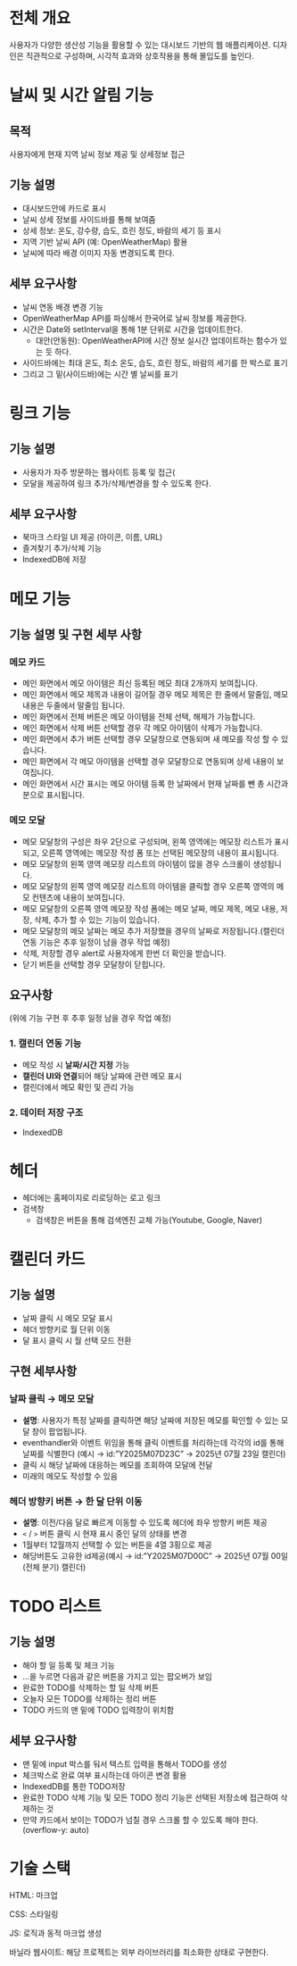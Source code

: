 # 전체 개요

사용자가 다양한 생산성 기능을 활용할 수 있는 대시보드 기반의 웹 애플리케이션. 디자인은 직관적으로 구성하며, 시각적 효과와 상호작용을 통해 몰입도를 높인다.

# 날씨 및 시간 알림 기능

## 목적

사용자에게 현재 지역 날씨 정보 제공 및 상세정보 접근

## 기능 설명

- 대시보드안에 카드로 표시
- 날씨 상세 정보를 사이드바를 통해 보여줌
- 상세 정보: 온도, 강수량, 습도, 흐린 정도, 바람의 세기 등 표시
- 지역 기반 날씨 API (예: OpenWeatherMap) 활용
- 날씨에 따라 배경 이미지 자동 변경되도록 한다.

## **세부 요구사항**

- 날씨 연동 배경 변경 기능
- OpenWeatherMap API를 파싱해서 한국어로 날씨 정보를 제공한다.
- 시간은 Date와 setInterval을 통해 1분 단위로 시간을 업데이트한다.
  - 대안(안동원): OpenWeatherAPI에 시간 정보 실시간 업데이트하는 함수가 있는 듯 하다.
- 사이드바에는 최대 온도, 최소 온도, 습도, 흐린 정도, 바람의 세기를 한 박스로 표기
- 그리고 그 밑(사이드바)에는 시간 별 날씨를 표기

# 링크 기능

## 기능 설명

- 사용자가 자주 방문하는 웹사이트 등록 및 접근(
- 모달을 제공하여 링크 추가/삭제/변경을 할 수 있도록 한다.

## **세부 요구사항**

- 북마크 스타일 UI 제공 (아이콘, 이름, URL)
- 즐겨찾기 추가/삭제 기능
- IndexedDB에 저장

# 메모 기능

## 기능 설명 및 구현 세부 사항

### 메모 카드

- 메인 화면에서 메모 아이템은 최신 등록된 메모 최대 2개까지 보여집니다.
- 메인 화면에서 메모 제목과 내용이 길어질 경우 메모 제목은 한 줄에서 말줄임, 메모 내용은 두줄에서 말줄임 됩니다.
- 메인 화면에서 전체 버튼은 메모 아이템을 전체 선택, 해제가 가능합니다.
- 메인 화면에서 삭제 버튼 선택할 경우 각 메모 아이템이 삭제가 가능합니다.
- 메인 화면에서 추가 버튼 선택할 경우 모달창으로 연동되며 새 메모를 작성 할 수 있습니다.
- 메인 화면에서 각 메모 아이템을 선택할 경우 모달창으로 연동되며 상세 내용이 보여집니다.
- 메인 화면에서 시간 표시는 메모 아이템 등록 한 날짜에서 현재 날짜를 뺀 총 시간과 분으로 표시됩니다.

### 메모 모달

- 메모 모달창의 구성은 좌우 2단으로 구성되며, 왼쪽 영역에는 메모장 리스트가 표시되고, 오른쪽 영역에는 메모장 작성 폼 또는 선택된 메모장의 내용이 표시됩니다.
- 메모 모달창의 왼쪽 영역 메모장 리스트의 아이템이 많을 경우 스크롤이 생성됩니다.
- 메모 모달창의 왼쪽 영역 메모장 리스트의 아이템을 클릭할 경우 오른쪽 영역의 메모 컨텐츠에 내용이 보여집니다.
- 메모 모달창의 오른쪽 영역 메모장 작성 폼에는 메모 날짜, 메모 제목, 메모 내용, 저장, 삭제, 추가 할 수 있는 기능이 있습니다.
- 메모 모달창의 메모 날짜는 메모 추가 저장했을 경우의 날짜로 저장됩니다.(캘린더 연동 기능은 추후 일정이 남을 경우 작업 예정)
- 삭제, 저장할 경우 alert로 사용자에게 한번 더 확인을 받습니다.
- 닫기 버튼을 선택할 경우 모달창이 닫힙니다.

## 요구사항

(위에 기능 구현 후 추후 일정 남을 경우 작업 예정)

### 1. 캘린더 연동 기능

- 메모 작성 시 **날짜/시간 지정** 가능
- **캘린더 UI와 연결**되어 해당 날짜에 관련 메모 표시
- 캘린더에서 메모 확인 및 관리 가능

### 2. 데이터 저장 구조

- IndexedDB

# 헤더

- 헤더에는 홈페이지로 리로딩하는 로고 링크
- 검색창
  - 검색창은 버튼을 통해 검색엔진 교체 가능(Youtube, Google, Naver)

# 캘린더 카드

## 기능 설명

- 날짜 클릭 시 메모 모달 표시
- 헤더 방향키로 월 단위 이동
- 달 표시 클릭 시 월 선택 모드 전환

## 구현 세부사항

### 날짜 클릭 → 메모 모달

- **설명**: 사용자가 특정 날짜를 클릭하면 해당 날짜에 저장된 메모를 확인할 수 있는 모달 창이 팝업됩니다.
- eventhandler와 이벤트 위임을 통해 클릭 이벤트를 처리하는데 각각의 id를 통해 날짜를 식별한다
  (예시 → id:”Y2025M07D23C” → 2025년 07월 23일 캘린더)
- 클릭 시 해당 날짜에 대응하는 메모를 조회하여 모달에 전달
- 미래의 메모도 작성할 수 있음

### 헤더 방향키 버튼 → 한 달 단위 이동

- **설명**: 이전/다음 달로 빠르게 이동할 수 있도록 헤더에 좌우 방향키 버튼 제공
- `<` / `>` 버튼 클릭 시 현재 표시 중인 달의 상태를 변경
- 1월부터 12월까지 선택할 수 있는 버튼을 4열 3횡으로 제공
- 해당버튼도 고유한 id제공(예시 → id:”Y2025M07D00C” → 2025년 07월 00일(전체 분기) 캘린더)

# TODO 리스트

## 기능 설명

- 해야 할 일 등록 및 체크 기능
- …을 누르면 다음과 같은 버튼을 가지고 있는 팝오버가 보임
- 완료한 TODO를 삭제하는 할 일 삭제 버튼
- 오늘자 모든 TODO를 삭제하는 정리 버튼
- TODO 카드의 맨 밑에 TODO 입력창이 위치함

## **세부 요구사항**

- 맨 밑에 input 박스를 둬서 텍스트 입력을 통해서 TODO를 생성
- 체크박스로 완료 여부 표시하는데 아이콘 변경 활용
- IndexedDB를 통한 TODO저장
- 완료한 TODO 삭제 기능 및 모든 TODO 정리 기능은 선택된 저장소에 접근하여 삭제하는 것
- 만약 카드에서 보이는 TODO가 넘칠 경우 스크롤 할 수 있도록 해야 한다. (overflow-y: auto)

# 기술 스택

HTML: 마크업

CSS: 스타일링

JS: 로직과 동적 마크업 생성

바닐라 웹사이트: 해당 프로젝트는 외부 라이브러리를 최소화한 상태로 구현한다.
